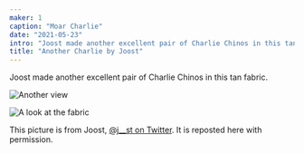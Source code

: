 ```yaml
---
maker: 1
caption: "Moar Charlie"
date: "2021-05-23"
intro: "Joost made another excellent pair of Charlie Chinos in this tan fabric."
title: "Another Charlie by Joost"
---
```



Joost made another excellent pair of Charlie Chinos in this tan fabric.

![Another view](https://posts.freesewing.org/uploads/charlie_by_joost_2_charliebyjoost3_78b3eecfb6.jpg)

![A look at the fabric](https://posts.freesewing.org/uploads/charlie_by_joost_2_charliebyjoost4_0329b2ca47.jpg)

This picture is from Joost, [@j__st on Twitter](https://twitter.com/j__st). It is reposted here with permission.

